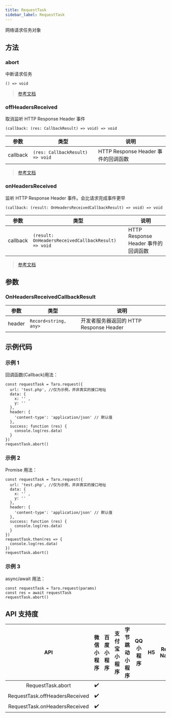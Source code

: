 ```yaml
---
title: RequestTask
sidebar_label: RequestTask
---
```


网络请求任务对象

## 方法

### abort

中断请求任务

```tsx
() => void
```

> [参考文档](https://developers.weixin.qq.com/miniprogram/dev/api/network/request/RequestTask.abort.html)

### offHeadersReceived

取消监听 HTTP Response Header 事件

```tsx
(callback: (res: CallbackResult) => void) => void
```

| 参数 | 类型 | 说明 |
| --- | --- | --- |
| callback | `(res: CallbackResult) => void` | HTTP Response Header 事件的回调函数 |

> [参考文档](https://developers.weixin.qq.com/miniprogram/dev/api/network/request/RequestTask.offHeadersReceived.html)

### onHeadersReceived

监听 HTTP Response Header 事件。会比请求完成事件更早

```tsx
(callback: (result: OnHeadersReceivedCallbackResult) => void) => void
```

| 参数 | 类型 | 说明 |
| --- | --- | --- |
| callback | `(result: OnHeadersReceivedCallbackResult) => void` | HTTP Response Header 事件的回调函数 |

> [参考文档](https://developers.weixin.qq.com/miniprogram/dev/api/network/request/RequestTask.onHeadersReceived.html)

## 参数

### OnHeadersReceivedCallbackResult

| 参数 | 类型 | 说明 |
| --- | --- | --- |
| header | `Record<string, any>` | 开发者服务器返回的 HTTP Response Header |

## 示例代码

### 示例 1

回调函数(Callback)用法：

```tsx
const requestTask = Taro.request({
  url: 'test.php', //仅为示例，并非真实的接口地址
  data: {
    x: '' ,
    y: ''
  },
  header: {
    'content-type': 'application/json' // 默认值
  },
  success: function (res) {
    console.log(res.data)
  }
})
requestTask.abort()
```

### 示例 2

Promise 用法：

```tsx
const requestTask = Taro.request({
  url: 'test.php', //仅为示例，并非真实的接口地址
  data: {
    x: '' ,
    y: ''
  },
  header: {
    'content-type': 'application/json' // 默认值
  },
  success: function (res) {
    console.log(res.data)
  }
})
requestTask.then(res => {
  console.log(res.data)
})
requestTask.abort()
```

### 示例 3

async/await 用法：

```tsx
const requestTask = Taro.request(params)
const res = await requestTask
requestTask.abort()
```

## API 支持度

| API | 微信小程序 | 百度小程序 | 支付宝小程序 | 字节跳动小程序 | QQ 小程序 | H5 | React Native | 快应用 |
| :---: | :---: | :---: | :---: | :---: | :---: | :---: | :---: | :---: |
| RequestTask.abort | ✔️ |  |  |  |  |  |  |  |
| RequestTask.offHeadersReceived | ✔️ |  |  |  |  |  |  |  |
| RequestTask.onHeadersReceived | ✔️ |  |  |  |  |  |  |  |
